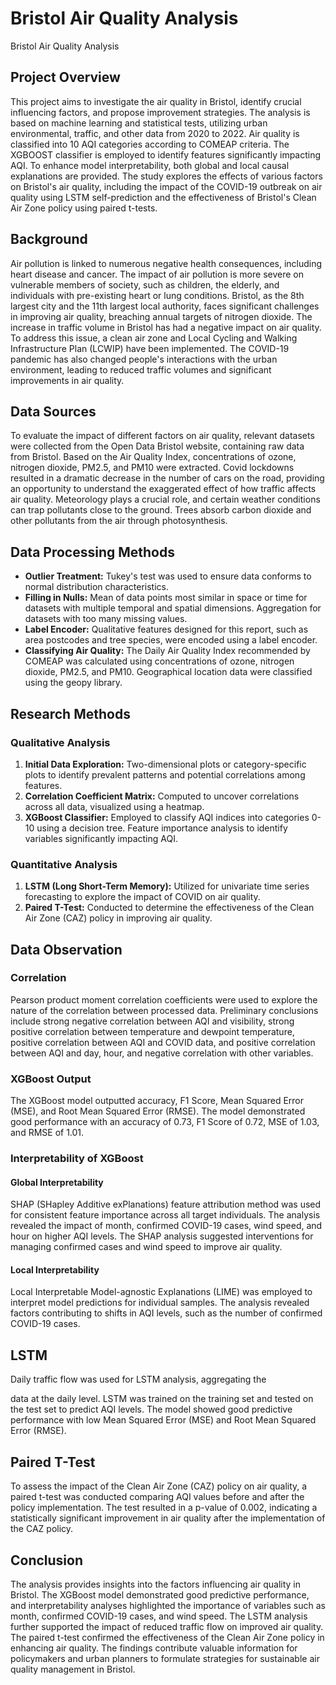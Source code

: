 # Bristol Air Quality Analysis

Bristol Air Quality Analysis

## Project Overview

This project aims to investigate the air quality in Bristol, identify crucial influencing factors, and propose improvement strategies. The analysis is based on machine learning and statistical tests, utilizing urban environmental, traffic, and other data from 2020 to 2022. Air quality is classified into 10 AQI categories according to COMEAP criteria. The XGBOOST classifier is employed to identify features significantly impacting AQI. To enhance model interpretability, both global and local causal explanations are provided. The study explores the effects of various factors on Bristol's air quality, including the impact of the COVID-19 outbreak on air quality using LSTM self-prediction and the effectiveness of Bristol's Clean Air Zone policy using paired t-tests.

## Background

Air pollution is linked to numerous negative health consequences, including heart disease and cancer. The impact of air pollution is more severe on vulnerable members of society, such as children, the elderly, and individuals with pre-existing heart or lung conditions. Bristol, as the 8th largest city and the 11th largest local authority, faces significant challenges in improving air quality, breaching annual targets of nitrogen dioxide. The increase in traffic volume in Bristol has had a negative impact on air quality. To address this issue, a clean air zone and Local Cycling and Walking Infrastructure Plan (LCWIP) have been implemented. The COVID-19 pandemic has also changed people's interactions with the urban environment, leading to reduced traffic volumes and significant improvements in air quality.

## Data Sources

To evaluate the impact of different factors on air quality, relevant datasets were collected from the Open Data Bristol website, containing raw data from Bristol. Based on the Air Quality Index, concentrations of ozone, nitrogen dioxide, PM2.5, and PM10 were extracted. Covid lockdowns resulted in a dramatic decrease in the number of cars on the road, providing an opportunity to understand the exaggerated effect of how traffic affects air quality. Meteorology plays a crucial role, and certain weather conditions can trap pollutants close to the ground. Trees absorb carbon dioxide and other pollutants from the air through photosynthesis.

## Data Processing Methods

- **Outlier Treatment:** Tukey's test was used to ensure data conforms to normal distribution characteristics.
- **Filling in Nulls:** Mean of data points most similar in space or time for datasets with multiple temporal and spatial dimensions. Aggregation for datasets with too many missing values.
- **Label Encoder:** Qualitative features designed for this report, such as area postcodes and tree species, were encoded using a label encoder.
- **Classifying Air Quality:** The Daily Air Quality Index recommended by COMEAP was calculated using concentrations of ozone, nitrogen dioxide, PM2.5, and PM10. Geographical location data were classified using the geopy library.

## Research Methods

### Qualitative Analysis

1. **Initial Data Exploration:** Two-dimensional plots or category-specific plots to identify prevalent patterns and potential correlations among features.
2. **Correlation Coefficient Matrix:** Computed to uncover correlations across all data, visualized using a heatmap.
3. **XGBoost Classifier:** Employed to classify AQI indices into categories 0-10 using a decision tree. Feature importance analysis to identify variables significantly impacting AQI.

### Quantitative Analysis

1. **LSTM (Long Short-Term Memory):** Utilized for univariate time series forecasting to explore the impact of COVID on air quality.
2. **Paired T-Test:** Conducted to determine the effectiveness of the Clean Air Zone (CAZ) policy in improving air quality.

## Data Observation

### Correlation

Pearson product moment correlation coefficients were used to explore the nature of the correlation between processed data. Preliminary conclusions include strong negative correlation between AQI and visibility, strong positive correlation between temperature and dewpoint temperature, positive correlation between AQI and COVID data, and positive correlation between AQI and day, hour, and negative correlation with other variables.

### XGBoost Output

The XGBoost model outputted accuracy, F1 Score, Mean Squared Error (MSE), and Root Mean Squared Error (RMSE). The model demonstrated good performance with an accuracy of 0.73, F1 Score of 0.72, MSE of 1.03, and RMSE of 1.01.

### Interpretability of XGBoost

#### Global Interpretability

SHAP (SHapley Additive exPlanations) feature attribution method was used for consistent feature importance across all target individuals. The analysis revealed the impact of month, confirmed COVID-19 cases, wind speed, and hour on higher AQI levels. The SHAP analysis suggested interventions for managing confirmed cases and wind speed to improve air quality.

#### Local Interpretability

Local Interpretable Model-agnostic Explanations (LIME) was employed to interpret model predictions for individual samples. The analysis revealed factors contributing to shifts in AQI levels, such as the number of confirmed COVID-19 cases.

## LSTM

Daily traffic flow was used for LSTM analysis, aggregating the

 data at the daily level. LSTM was trained on the training set and tested on the test set to predict AQI levels. The model showed good predictive performance with low Mean Squared Error (MSE) and Root Mean Squared Error (RMSE).

## Paired T-Test

To assess the impact of the Clean Air Zone (CAZ) policy on air quality, a paired t-test was conducted comparing AQI values before and after the policy implementation. The test resulted in a p-value of 0.002, indicating a statistically significant improvement in air quality after the implementation of the CAZ policy.

## Conclusion

The analysis provides insights into the factors influencing air quality in Bristol. The XGBoost model demonstrated good predictive performance, and interpretability analyses highlighted the importance of variables such as month, confirmed COVID-19 cases, and wind speed. The LSTM analysis further supported the impact of reduced traffic flow on improved air quality. The paired t-test confirmed the effectiveness of the Clean Air Zone policy in enhancing air quality. The findings contribute valuable information for policymakers and urban planners to formulate strategies for sustainable air quality management in Bristol.
